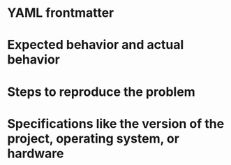 # YAML frontmatter

# Expected behavior and actual behavior

# Steps to reproduce the problem

# Specifications like the version of the project, operating system, or hardware
